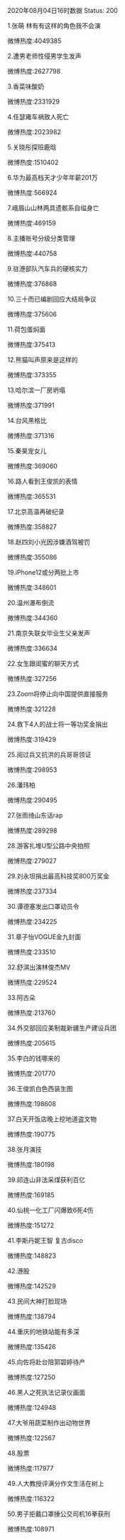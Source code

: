 2020年08月04日16时数据
Status: 200

1.张萌 林有有这样的角色我不会演

微博热度:4049385

2.遭男老师性侵男学生发声

微博热度:2627798

3.香菜味酸奶

微博热度:2331929

4.任瑟雍车祸致人死亡

微博热度:2023982

5.关晓彤探班鹿晗

微博热度:1510402

6.华为最高档天才少年年薪201万

微博热度:566924

7.峨眉山山林两具遗骸系自缢身亡

微博热度:469159

8.主播账号分级分类管理

微博热度:440758

9.驻港部队汽车兵的硬核实力

微博热度:376868

10.三十而已编剧回应大结局争议

微博热度:375606

11.荷包蛋焖面

微博热度:375413

12.熊猫叫声原来是这样的

微博热度:373355

13.哈尔滨一厂房坍塌

微博热度:371991

14.台风黑格比

微博热度:371316

15.秦昊宠女儿

微博热度:369060

16.路人看到王俊凯的表情

微博热度:365531

17.北京高温再破纪录

微博热度:358827

18.赵四刘小光因涉嫌酒驾被罚

微博热度:355086

19.iPhone12或分两批上市

微博热度:348601

20.温州瀑布倒流

微博热度:344360

21.南京失联女毕业生父亲发声

微博热度:336634

22.女生跟闺蜜的聊天方式

微博热度:327256

23.Zoom将停止向中国提供直接服务

微博热度:321228

24.救下4人的战士将一等功奖金捐出

微博热度:319429

25.阅过兵又抗洪的兵哥哥领证

微博热度:298953

26.潘玮柏

微博热度:290495

27.张雨绮山东话rap

微博热度:289298

28.游客扎堆U型公路中央拍照

微博热度:279027

29.刘永坦捐出最高科技奖800万奖金

微博热度:237334

30.谭德塞发出口罩动员令

微博热度:234225

31.章子怡VOGUE金九封面

微博热度:233510

32.舒淇出演林俊杰MV

微博热度:229524

33.阿古朵

微博热度:213760

34.外交部回应美制裁新疆生产建设兵团

微博热度:205615

35.李白的钱哪来的

微博热度:201770

36.王俊凯白色西装生图

微博热度:198608

37.白天开饭店晚上挖地道盗文物

微博热度:190775

38.张月演技

微博热度:180198

39.祁连山非法采煤获利百亿

微博热度:169185

40.仙桃一化工厂闪爆致6死4伤

微博热度:151272

41.李斯丹妮王智 复古disco

微博热度:148823

42.港股

微博热度:142529

43.民间大神打脸现场

微博热度:138794

44.重庆的地铁站能有多深

微博热度:135426

45.向佐将赴台陪郭碧婷待产

微博热度:127250

46.黑人之死执法记录仪画面

微博热度:124948

47.大爷用蔬菜制作出动物世界

微博热度:122567

48.股票

微博热度:117977

49.人大教授评满分作文生活在树上

微博热度:116322

50.男子拒戴口罩捶公交司机16拳获刑

微博热度:108971

